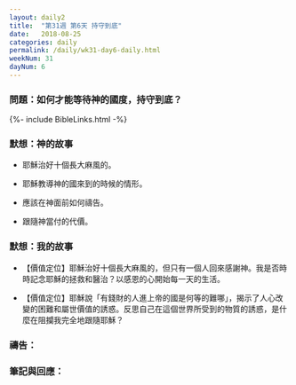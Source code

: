 ```yaml
---
layout: daily2
title:  "第31週 第6天 持守到底"
date:   2018-08-25
categories: daily
permalink: /daily/wk31-day6-daily.html
weekNum: 31
dayNum: 6
---
```


### 問題：如何才能等待神的國度，持守到底？

{%- include BibleLinks.html -%}

### 默想：神的故事 
+ 耶穌治好十個長大麻風的。

+ 耶穌教導神的國來到的時候的情形。

+ 應該在神面前如何禱告。

+ 跟隨神當付的代價。

### 默想：我的故事
+ 【價值定位】耶穌治好十個長大麻風的，但只有一個人回來感謝神。我是否時時記念耶穌的拯救和醫治？以感恩的心開始每一天的生活。

+ 【價值定位】耶穌說「有錢財的人進上帝的國是何等的難哪」，揭示了人心改變的困難和屬世價值的誘惑。反思自己在這個世界所受到的物質的誘惑，是什麼在阻攔我完全地跟隨耶穌？

### 禱告：

### 筆記與回應：
